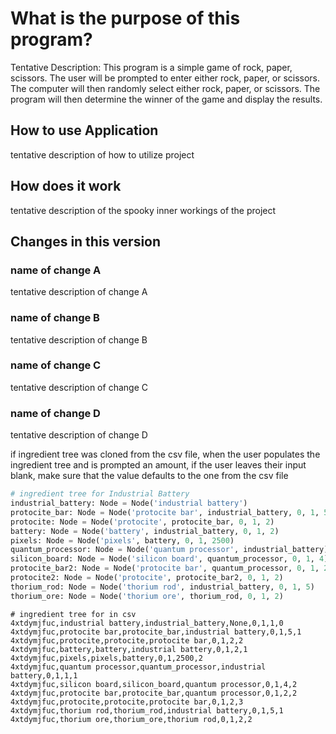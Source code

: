# What is the purpose of this program?

Tentative Description: This program is a simple game of rock, paper, scissors. The user will be prompted to enter either rock, paper, or scissors. The computer will then randomly select either rock, paper, or scissors. The program will then determine the winner of the game and display the results.

## How to use Application

tentative description of how to utilize project

## How does it work

tentative description of the spooky inner workings of the project

## Changes in this version

### name of change A

tentative description of change A

### name of change B

tentative description of change B

### name of change C

tentative description of change C

### name of change D

tentative description of change D

if ingredient tree was cloned from the csv file, when the user populates the ingredient tree and is prompted an amount,
if the user leaves their input blank, make sure that the value defaults to the one from the csv file

```py
# ingredient tree for Industrial Battery
industrial_battery: Node = Node('industrial battery')
protocite_bar: Node = Node('protocite bar', industrial_battery, 0, 1, 5)
protocite: Node = Node('protocite', protocite_bar, 0, 1, 2)
battery: Node = Node('battery', industrial_battery, 0, 1, 2)
pixels: Node = Node('pixels', battery, 0, 1, 2500)
quantum_processor: Node = Node('quantum processor', industrial_battery)
silicon_board: Node = Node('silicon board', quantum_processor, 0, 1, 4)
protocite_bar2: Node = Node('protocite bar', quantum_processor, 0, 1, 2)
protocite2: Node = Node('protocite', protocite_bar2, 0, 1, 2)
thorium_rod: Node = Node('thorium rod', industrial_battery, 0, 1, 5)
thorium_ore: Node = Node('thorium ore', thorium_rod, 0, 1, 2)
```

```csv
# ingredient tree for in csv
4xtdymjfuc,industrial battery,industrial_battery,None,0,1,1,0
4xtdymjfuc,protocite bar,protocite_bar,industrial battery,0,1,5,1
4xtdymjfuc,protocite,protocite,protocite bar,0,1,2,2
4xtdymjfuc,battery,battery,industrial battery,0,1,2,1
4xtdymjfuc,pixels,pixels,battery,0,1,2500,2
4xtdymjfuc,quantum processor,quantum_processor,industrial battery,0,1,1,1
4xtdymjfuc,silicon board,silicon_board,quantum processor,0,1,4,2
4xtdymjfuc,protocite bar,protocite_bar,quantum processor,0,1,2,2
4xtdymjfuc,protocite,protocite,protocite bar,0,1,2,3
4xtdymjfuc,thorium rod,thorium_rod,industrial battery,0,1,5,1
4xtdymjfuc,thorium ore,thorium_ore,thorium rod,0,1,2,2
```
